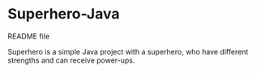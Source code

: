 # Superhero-Java
README file

Superhero is a simple Java project with a superhero, who have different strengths and can receive power-ups.
